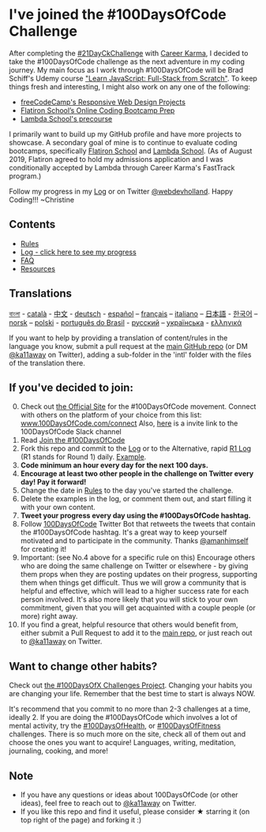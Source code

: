 # I've joined the #100DaysOfCode Challenge

After completing the [#21DayCkChallenge](https://career-karma.gitbook.io/learn/21dayckchallenge/21dayckchallenge) with [Career Karma](https://career-karma.gitbook.io/learn/), I decided to take the #100DaysOfCode challenge as the next adventure in my coding journey.  My main focus as I work through #100DaysOfCode will be Brad Schiff's Udemy course ["Learn JavaScript: Full-Stack from Scratch"](https://www.udemy.com/share/101qIy/).  To keep things fresh and interesting, I might also work on any one of the following:

* [freeCodeCamp's Responsive Web Design Projects](https://learn.freecodecamp.org/responsive-web-design/responsive-web-design-projects)
* [Flatiron School’s Online Coding Bootcamp Prep](https://learn.co/courses/bootcamp-prep)
* [Lambda School's precourse](https://apply.lambdaschool.com/sign-in/)

I primarily want to build up my GitHub profile and have more projects to showcase.  A secondary goal of mine is to continue to evaluate coding bootcamps, specifically [Flatiron School](https://flatironschool.com/career-courses/coding-bootcamp/online) and [Lambda School](https://lambdaschool.com/courses/full-stack-web-development).  (As of August 2019, Flatiron agreed to hold my admissions application and I was conditionally accepted by Lambda through Career Karma's FastTrack program.)

Follow my progress in my [Log](log.md) or on Twitter [@webdevholland](https://twitter.com/webdevholland).  Happy Coding!!!  ~Christine

## Contents

* [Rules](rules.md)
* [Log - click here to see my progress](log.md)
* [FAQ](FAQ.md)
* [Resources](resources.md)

## Translations
[বাংলা](intl/bn/README.md) - [català](intl/ca/README.md) - [中文](intl/ch/README.md) - [deutsch](intl/de/README.md) - [español](intl/es/README.md) – [français](intl/fr/FAQ-fr.md) – [italiano](intl/it/README.md) – [日本語](intl/ja/README.md) - [한국어](intl/ko/README-ko.md) – [norsk](intl/no/README.md) –  [polski](intl/pl/README.md) - [português do Brasil](intl/pt-br/LEIAME.md) - [русский](intl/ru/README-ru.md) – [українська](intl/ua/README-ua.md) - [ελληνικά](intl/el/README.md)

If you want to help by providing a translation of content/rules in the language you know, submit a pull request at the [main GitHub repo](https://github.com/Kallaway/100-days-of-code) (or DM [@ka11away](https://twitter.com/ka11away) on Twitter), adding a sub-folder in the 'intl' folder with the files of the translation there.

## If you've decided to join:

0.  Check out [the Official Site](http://100daysofcode.com/) for the #100DaysOfCode movement. Connect with others on the platform of your choice from this list: www.100DaysOfCode.com/connect
    Also, [here](https://join.slack.com/t/100xcode/shared_invite/enQtNzQwMzIwMzQxODc5LWQwMjU5Mjg0N2ZiMzIzYzJiZmE0YjNiYTBiZDBjNjlkNjBmMTYxNDBmNmE2YmE2YzY4NTgzY2Y5NDQxNWY5ZDM) is a invite link to the 100DaysOfCode Slack channel
1.  Read [Join the #100DaysOfCode](https://medium.freecodecamp.com/join-the-100daysofcode-556ddb4579e4)
2.  Fork this repo and commit to the [Log](log.md) or to the Alternative, rapid [R1 Log](r1-log.md) (R1 stands for Round 1) daily. [Example](https://github.com/Kallaway/100-days-kallaway-log).
3.  **Code minimum an hour every day for the next 100 days.**
4.  **Encourage at least two other people in the challenge on Twitter every day! Pay it forward!**
5.  Change the date in [Rules](rules.md) to the day you've started the challenge.
6.  Delete the examples in the log, or comment them out, and start filling it with your own content.
7.  **Tweet your progress every day using the #100DaysOfCode hashtag.**
8.  Follow [100DaysOfCode](https://twitter.com/_100DaysOfCode) Twitter Bot that retweets the tweets that contain the #100DaysOfCode hashtag. It's a great way to keep yourself motivated and to participate in the community. Thanks [@amanhimself](https://twitter.com/amanhimself) for creating it!
9.  Important: (see No.4 above for a specific rule on this) Encourage others who are doing the same challenge on Twitter or elsewhere - by giving them props when they are posting updates on their progress, supporting them when things get difficult. Thus we will grow a community that is helpful and effective, which will lead to a higher success rate for each person involved. It's also more likely that you will stick to your own commitment, given that you will get acquainted with a couple people (or more) right away.
10.  If you find a great, helpful resource that others would benefit from, either submit a Pull Request to add it to the [main repo](https://github.com/Kallaway/100-days-of-code), or just reach out to [@ka11away](https://twitter.com/ka11away) on Twitter.

## Want to change other habits?

Check out [the #100DaysOfX Challenges Project](http://100daysofx.com/). Changing your habits you are changing your life. Remember that the best time to start is always NOW.

It's recommend that you commit to no more than 2-3 challenges at a time, ideally 2. If you are doing the #100DaysOfCode which involves a lot of mental activity, try the [#100DaysOfHealth](http://100daysofx.com/where-x-is/health/), or [#100DaysOfFitness](http://100daysofx.com/challenges/) challenges. There is so much more on the site, check all of them out and choose the ones you want to acquire! Languages, writing, meditation, journaling, cooking, and more!

## Note

* If you have any questions or ideas about 100DaysOfCode (or other ideas), feel free to reach out to [@ka11away](https://twitter.com/ka11away) on Twitter. 
* If you like this repo and find it useful, please consider &#9733; starring it (on top right of the page) and forking it :)
